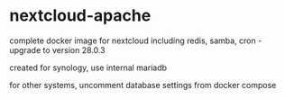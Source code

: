 # nextcloud-apache
complete docker image for nextcloud including redis, samba, cron - upgrade to version 28.0.3

created for synology, use internal mariadb


for other systems, uncomment database settings from docker compose
